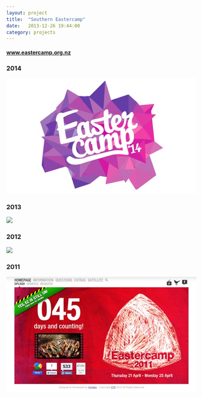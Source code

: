 ```yaml
---
layout: project
title:  "Southern Eastercamp"
date:   2013-12-26 19:44:00
category: projects
---
```


#### www.eastercamp.org.nz

### 2014
<img class="th" src="/img/projects/ec-2014-home.jpg">

### 2013
<img class="th" src="/img/projects/ec-2013-home.jpg">

### 2012
<img class="th" src="/img/projects/ec-2012-home.jpg">

### 2011
<img class="th" src="/img/projects/ec-2011-home.jpg">